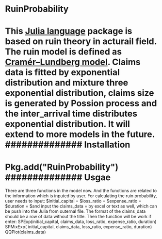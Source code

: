 RuinProbability
===============
This [Julia language](http://julialang.org) package is based on ruin theory in acturail field.
The ruin model is defined as [Cramér–Lundberg model](http://matthewhr.wordpress.com/2012/12/11/cramer-lundberg-model/). Claims data is fitted by exponential distribution and mixture three exponential distribution, claims size is generated by Possion process and the inter_arrival time distributes exponential distribution. It will extend to more models in the future. 
##############
Installation
===============
Pkg.add("RuinProbability")
##############
Usgae
==============
There are three functions in the model now. And the functions are related to the information which is inputed by user. For calculating the ruin probability, user needs to input:
$initial_capital =
$loss_ratio = 
$expense_ratio =
$duration =
$and input the claims_data = by excel or text as well, which can be push into the Julia from outernal file. The format of the claims_data should be a row of data without the title.
Then the function will be work if enter:
SPExp(initial_capital, claims_data, loss_ratio, 	expense_ratio, duration)
SPMixExp(		initial_capital, claims_data, loss_ratio, expense_ratio, duration)
QQPlot(claims_data)

